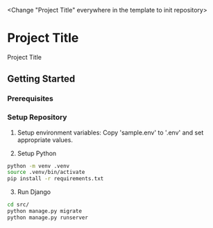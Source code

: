<Change "Project Title" everywhere in the template to init repository>

# Project Title

Project Title

## Getting Started

### Prerequisites

### Setup Repository

1. Setup environment variables: Copy 'sample.env' to '.env' and set appropriate values.

2. Setup Python

```sh
python -m venv .venv
source .venv/bin/activate
pip install -r requirements.txt
```

3. Run Django

```bash
cd src/
python manage.py migrate
python manage.py runserver
```
